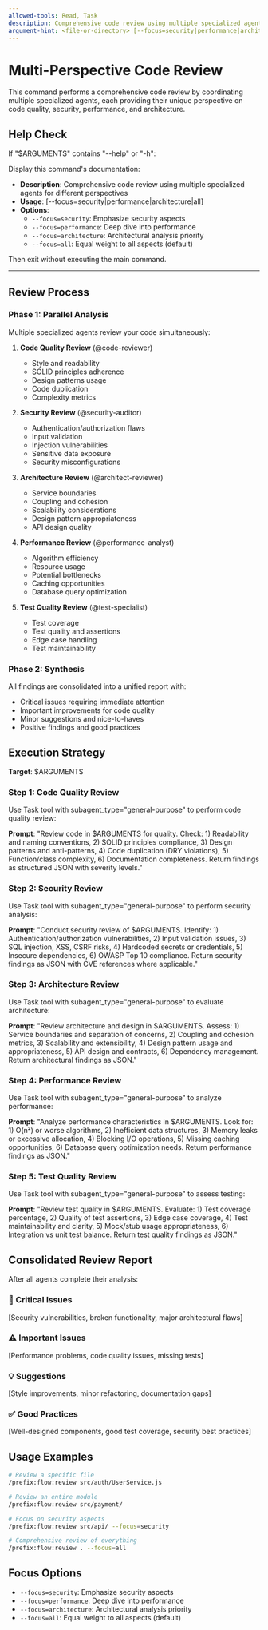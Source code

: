 ```yaml
---
allowed-tools: Read, Task
description: Comprehensive code review using multiple specialized agents for different perspectives
argument-hint: <file-or-directory> [--focus=security|performance|architecture|all]
---
```


# Multi-Perspective Code Review

This command performs a comprehensive code review by coordinating multiple specialized agents, each providing their unique perspective on code quality, security, performance, and architecture.

## Help Check

If "$ARGUMENTS" contains "--help" or "-h":

Display this command's documentation:

- **Description**: Comprehensive code review using multiple specialized agents for different perspectives
- **Usage**: <file-or-directory> [--focus=security|performance|architecture|all]
- **Options**:
  - `--focus=security`: Emphasize security aspects
  - `--focus=performance`: Deep dive into performance
  - `--focus=architecture`: Architectural analysis priority
  - `--focus=all`: Equal weight to all aspects (default)

Then exit without executing the main command.

---

## Review Process

### Phase 1: Parallel Analysis

Multiple specialized agents review your code simultaneously:

1. **Code Quality Review** (@code-reviewer)

   - Style and readability
   - SOLID principles adherence
   - Design patterns usage
   - Code duplication
   - Complexity metrics

2. **Security Review** (@security-auditor)

   - Authentication/authorization flaws
   - Input validation
   - Injection vulnerabilities
   - Sensitive data exposure
   - Security misconfigurations

3. **Architecture Review** (@architect-reviewer)

   - Service boundaries
   - Coupling and cohesion
   - Scalability considerations
   - Design pattern appropriateness
   - API design quality

4. **Performance Review** (@performance-analyst)

   - Algorithm efficiency
   - Resource usage
   - Potential bottlenecks
   - Caching opportunities
   - Database query optimization

5. **Test Quality Review** (@test-specialist)
   - Test coverage
   - Test quality and assertions
   - Edge case handling
   - Test maintainability

### Phase 2: Synthesis

All findings are consolidated into a unified report with:

- Critical issues requiring immediate attention
- Important improvements for code quality
- Minor suggestions and nice-to-haves
- Positive findings and good practices

## Execution Strategy

**Target**: $ARGUMENTS

### Step 1: Code Quality Review

Use Task tool with subagent_type="general-purpose" to perform code quality review:

**Prompt**: "Review code in $ARGUMENTS for quality. Check: 1) Readability and naming conventions, 2) SOLID principles compliance, 3) Design patterns and anti-patterns, 4) Code duplication (DRY violations), 5) Function/class complexity, 6) Documentation completeness. Return findings as structured JSON with severity levels."

### Step 2: Security Review

Use Task tool with subagent_type="general-purpose" to perform security analysis:

**Prompt**: "Conduct security review of $ARGUMENTS. Identify: 1) Authentication/authorization vulnerabilities, 2) Input validation issues, 3) SQL injection, XSS, CSRF risks, 4) Hardcoded secrets or credentials, 5) Insecure dependencies, 6) OWASP Top 10 compliance. Return security findings as JSON with CVE references where applicable."

### Step 3: Architecture Review

Use Task tool with subagent_type="general-purpose" to evaluate architecture:

**Prompt**: "Review architecture and design in $ARGUMENTS. Assess: 1) Service boundaries and separation of concerns, 2) Coupling and cohesion metrics, 3) Scalability and extensibility, 4) Design pattern usage and appropriateness, 5) API design and contracts, 6) Dependency management. Return architectural findings as JSON."

### Step 4: Performance Review

Use Task tool with subagent_type="general-purpose" to analyze performance:

**Prompt**: "Analyze performance characteristics in $ARGUMENTS. Look for: 1) O(n²) or worse algorithms, 2) Inefficient data structures, 3) Memory leaks or excessive allocation, 4) Blocking I/O operations, 5) Missing caching opportunities, 6) Database query optimization needs. Return performance findings as JSON."

### Step 5: Test Quality Review

Use Task tool with subagent_type="general-purpose" to assess testing:

**Prompt**: "Review test quality in $ARGUMENTS. Evaluate: 1) Test coverage percentage, 2) Quality of test assertions, 3) Edge case coverage, 4) Test maintainability and clarity, 5) Mock/stub usage appropriateness, 6) Integration vs unit test balance. Return test quality findings as JSON."

## Consolidated Review Report

After all agents complete their analysis:

### 🚨 Critical Issues

[Security vulnerabilities, broken functionality, major architectural flaws]

### ⚠️ Important Issues

[Performance problems, code quality issues, missing tests]

### 💡 Suggestions

[Style improvements, minor refactoring, documentation gaps]

### ✅ Good Practices

[Well-designed components, good test coverage, security best practices]

## Usage Examples

```bash
# Review a specific file
/prefix:flow:review src/auth/UserService.js

# Review an entire module
/prefix:flow:review src/payment/

# Focus on security aspects
/prefix:flow:review src/api/ --focus=security

# Comprehensive review of everything
/prefix:flow:review . --focus=all
```

## Focus Options

- `--focus=security`: Emphasize security aspects
- `--focus=performance`: Deep dive into performance
- `--focus=architecture`: Architectural analysis priority
- `--focus=all`: Equal weight to all aspects (default)
